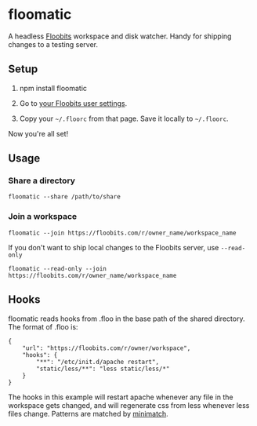 # floomatic

A headless [Floobits](https://floobits.com/) workspace and disk watcher. Handy for shipping changes to a testing server.

## Setup

1.
    npm install floomatic

2. Go to [your Floobits user settings](https://floobits.com/dash/settings).
3. Copy your `~/.floorc` from that page. Save it locally to `~/.floorc`.

Now you're all set!


## Usage

### Share a directory

    floomatic --share /path/to/share


### Join a workspace

    floomatic --join https://floobits.com/r/owner_name/workspace_name

If you don't want to ship local changes to the Floobits server, use `--read-only`

    floomatic --read-only --join https://floobits.com/r/owner_name/workspace_name


## Hooks

floomatic reads hooks from .floo in the base path of the shared directory. The format of .floo is:

    {
        "url": "https://floobits.com/r/owner/workspace",
        "hooks": {
            "**": "/etc/init.d/apache restart",
            "static/less/**": "less static/less/*"
        }
    }

The hooks in this example will restart apache whenever any file in the workspace gets changed, and will regenerate css from less whenever less files change. Patterns are matched by [minimatch](https://github.com/isaacs/minimatch/).
